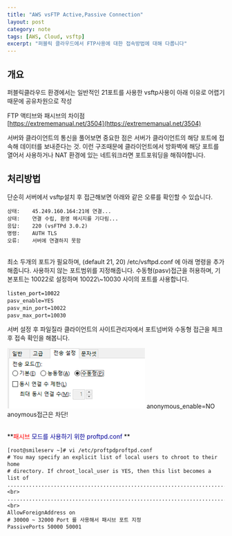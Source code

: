 ```yaml
---
title: "AWS vsFTP Active,Passive Connection"
layout: post
category: note
tags: [AWS, Cloud, vsftp]
excerpt: "퍼블릭 클라우드에서 FTP사용에 대한 접속방법에 대해 다룹니다"
---
```


## 개요

퍼블릭클라우드 환경에서는 일반적인 21포트를 사용한 vsftp사용이 아래 이유로 어렵기때문에 공유차원으로 작성

FTP 액티브와 패시브의 차이점<br>
[https://extrememanual.net/3504](https://extrememanual.net/3504)

서버와 클라이언트의 통신을 풀어보면 중요한 점은 서버가 클라이언트의 해당 포트에 접속해 데이터를 보내준다는 것.
이런 구조때문에 클라이언트에서 방화벽에 해당 포트를 열어서 사용하거나 NAT 환경에 있는 네트워크라면 포트포워딩을 해줘야합니다.

## 처리방법

단순히 서버에서 vsftp설치 후 접근해보면 아래와 같은 오류를 확인할 수 있습니다.

`상태:	45.249.160.164:21에 연결...`<br>
`상태:	연결 수립, 환영 메시지를 기다림...`<br>
`응답:	220 (vsFTPd 3.0.2)`<br>
`명령:	AUTH TLS`<br>
`오류:	서버에 연결하지 못함`<br>

<br>
최소 두개의 포트가 필요하며, (default 21, 20)
/etc/vsftpd.conf 에 아래 명령을 추가해줍니다. 사용하지 않는 포트범위를 지정해줍니다.
수동형(pasv)접근을 허용하며, 기본포트는 10022로 설정하며 10022\~10030 사이의 포트를 사용합니다.

<span style="color:#000000">`listen_port=10022`</span><br>
`pasv_enable=YES`<span style="color:#000000"></span><br>
`pasv_min_port=10022`<br>
`pasv_max_port=10030`

서버 설정 후 파일질라 클라이언트의 사이트관리자에서 포트넘버와 수동형 접근을 체크 후 접속 확인을 해봅니다.

![](img/2020-06-17-AWS_VSFTP_images/b585412c.png)
<span style="color:#171717">anonymous\_enable=NO</span>
anoymous접근은 차단!

<br>
<span style="color:#000000">**<span style="color:#000099"><span style="color:red">패시브</span> 모드를 사용하기 위한 proftpd.conf </span>**</span>

```
[root@smileserv ~]# vi /etc/proftpdproftpd.conf
# You may specify an explicit list of local users to chroot to their home
# directory. If chroot_local_user is YES, then this list becomes a list of
........................................................................................................................<br>
........................................................................................................................<br>
AllowForeignAddress on
# 30000 ~ 32000 Port 를 사용해서 패시브 포트 지정
PassivePorts 50000 50001
```